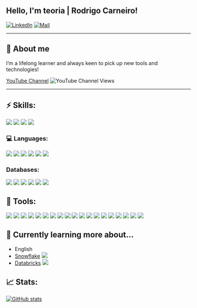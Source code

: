 ## Hello, I'm teoria | Rodrigo Carneiro!

[![LinkedIn](https://img.shields.io/badge/linkedin-%230077B5.svg?&style=for-the-badge&logo=linkedin&logoColor=white)](https://www.linkedin.com/in/rodrigoteoria)
[![Mail](https://img.shields.io/badge/Mail-8B89CC?&style=for-the-badge&logo=protonmail&logoColor=white)](mailto:teoria@gmail.com)

---

## 👷  About me

I’m a lifelong learner and always keen to pick up new tools and technologies!

[YouTube Channel](https://www.youtube.com/c/rodrigoteoria) 
![YouTube Channel Views](https://img.shields.io/youtube/channel/views/UCPFWpDjqTzDEyCW-UyuJUIQ?style=social)

---
## ⚡ Skills:

![](https://img.shields.io/badge/SoftwareDev-informational?style=flat&logo=Dynamo&logoColor=white&color=4169E1)
![](https://img.shields.io/badge/FullCycle-informational?style=flat&logo=bigdata&logoColor=white&color=4169E1)
![](https://img.shields.io/badge/DataEng-informational?style=flat&logo=Dynamo&logoColor=white&color=4169E1)
![](https://img.shields.io/badge/DataScience-informational?style=flat&logo=Dynamo&logoColor=white&color=4169E1) 
### 💻 Languages:
![](https://img.shields.io/badge/Python-informational?style=flat&logo=python&logoColor=white&color=FCC624)
![](https://img.shields.io/badge/R-informational?style=flat&logo=R&logoColor=white&color=4169E1)
![](https://img.shields.io/badge/Php-informational?style=flat&logo=Php&logoColor=white&color=blueviolet)
![](https://img.shields.io/badge/JavaScript-informational?style=flat&logo=javascript&logoColor=white&color=FCC624)
![](https://img.shields.io/badge/TypeScript-informational?style=flat&logo=typescript&logoColor=white&color=4169E1)
![](https://img.shields.io/badge/SQL-informational?style=flat&logo=PostgreSQL&logoColor=white&color=4169E1)

### Databases:
![](https://img.shields.io/badge/MongoDB-informational?style=flat&logo=MongoDB&logoColor=white&color=47A248)
![](https://img.shields.io/badge/Mysql-informational?style=flat&logo=Mysql&logoColor=white&color=4169E1)
![](https://img.shields.io/badge/Postgres-informational?style=flat&logo=PostgreSQL&logoColor=white&color=4169E1)
![](https://img.shields.io/badge/Redis-informational?style=flat&logo=Redis&logoColor=white&color=F05032) 
![](https://img.shields.io/badge/ElasticSearch-informational?style=flat&logo=ElasticSearch&logoColor=white&color=FCC624)
![](https://img.shields.io/badge/Neo4J-informational?style=flat&logo=Neo4J&logoColor=white&color=47A248)
## 🔧 Tools:
![](https://img.shields.io/badge/AWS-informational?style=flat&logo=amazon-aws&logoColor=white&color=232F3E)
![](https://img.shields.io/badge/Snowflake-informational?style=flat&logo=snowflake&logoColor=white&color=56B9EB)
![](https://img.shields.io/badge/Databricks-informational?style=flat&logo=Databricks&logoColor=white&color=363636)
![](https://img.shields.io/badge/Airflow-informational?style=flat&logo=apache-airflow&logoColor=white&color=017CEE)
![](https://img.shields.io/badge/Prefect-informational?style=flat&logo=Prefect&logoColor=white&color=0082C9)
![](https://img.shields.io/badge/Spark-informational?style=flat&logo=apache-spark&logoColor=white&color=E25A1C)
![](https://img.shields.io/badge/Kafka-informational?style=flat&logo=apache-Kafka&logoColor=white&color=363636)
![](https://img.shields.io/badge/NiFi-informational?style=flat&logo=Nifi&logoColor=white&color=363636)
![](https://img.shields.io/badge/Presto-informational?style=flat&logo=Presto&logoColor=white&color=363636)
![](https://img.shields.io/badge/Docker-informational?style=flat&logo=docker&logoColor=white&color=2496ED)
![](https://img.shields.io/badge/dbt-informational?style=flat&logo=dbt&logoColor=white&color=FF694B)
![](https://img.shields.io/badge/Amundsen-informational?style=flat&logo=Amundsen&logoColor=white&color=FF694B)
![](https://img.shields.io/badge/Streamlit-informational?style=flat&logo=streamlit&logoColor=white&color=FF4B4B)
![](https://img.shields.io/badge/Metabase-informational?style=flat&logo=Metabase&logoColor=white&color=017CEE)
![](https://img.shields.io/badge/Jupyter-informational?style=flat&logo=Jupyter&logoColor=white&color=F37626)
![](https://img.shields.io/badge/Github-informational?style=flat&logo=github&logoColor=white&color=181717)
![](https://img.shields.io/badge/Gitlab-informational?style=flat&logo=gitlab&logoColor=white&color=FCA121)
![](https://img.shields.io/badge/Shell-informational?style=flat&logo=gnu-bash&logoColor=white&color=4EAA25)
![](https://img.shields.io/badge/Linux-informational?style=flat&logo=linux&logoColor=white&color=FCC624)

## 📖 Currently learning more about...
* English  
* [Snowflake](https://snowflake.com/) ![](https://img.shields.io/badge/Snowflake-informational?style=flat&logo=snowflake&logoColor=white&color=363636)
* [Databricks](https://databricks.com/) ![](https://img.shields.io/badge/Databricks-informational?style=flat&logo=Databricks&logoColor=white&color=363636)

## 📈 Stats:
[![GitHub stats](https://github-readme-stats.vercel.app/api?username=teoria&count_private=true&show_icons=true&theme=dark)](https://github.com/anuraghazra/github-readme-stats)
